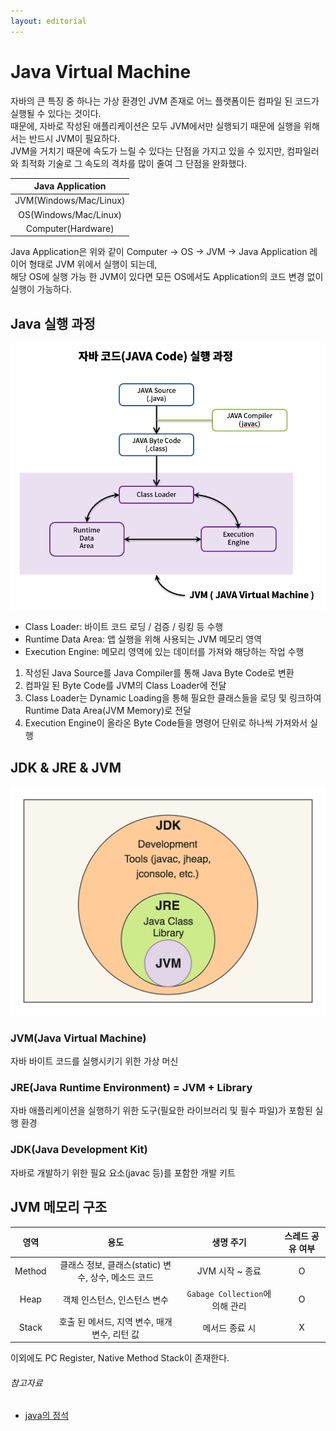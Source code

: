 ```yaml
---
layout: editorial
---
```


# Java Virtual Machine

자바의 큰 특징 중 하나는 가상 환경인 JVM 존재로 어느 플랫폼이든 컴파일 된 코드가 실행될 수 있다는 것이다.  
때문에, 자바로 작성된 애플리케이션은 모두 JVM에서만 실행되기 때문에 실행을 위해서는 반드시 JVM이 필요하다.  
JVM을 거치기 때문에 속도가 느릴 수 있다는 단점을 가지고 있을 수 있지만, 컴파일러와 최적화 기술로 그 속도의 격차를 많이 줄여 그 단점을 완화했다.

|    Java Application    |
|:----------------------:|
| JVM(Windows/Mac/Linux) |
| OS(Windows/Mac/Linux)  |
|   Computer(Hardware)   |

Java Application은 위와 같이 Computer -> OS -> JVM -> Java Application 레이어 형태로 JVM 위에서 실행이 되는데,  
해당 OS에 실행 가능 한 JVM이 있다면 모든 OS에서도 Application의 코드 변경 없이 실행이 가능하다.

## Java 실행 과정

![java excution process](image/java_excution_process.png)

- Class Loader: 바이트 코드 로딩 / 검증 / 링킹 등 수행
- Runtime Data Area: 앱 실행을 위해 사용되는 JVM 메모리 영역
- Execution Engine: 메모리 영역에 있는 데이터를 가져와 해당하는 작업 수행

1. 작성된 Java Source를 Java Compiler를 통해 Java Byte Code로 변환
2. 컴파일 된 Byte Code를 JVM의 Class Loader에 전달
3. Class Loader는 Dynamic Loading을 통해 필요한 클래스들을 로딩 및 링크하여 Runtime Data Area(JVM Memory)로 전달
4. Execution Engine이 올라온 Byte Code들을 명령어 단위로 하나씩 가져와서 실행

## JDK & JRE & JVM

![java jdk diagram](image/java_jdk_diagram.png)

### JVM(Java Virtual Machine)

자바 바이트 코드를 실행시키기 위한 가상 머신

### JRE(Java Runtime Environment) = JVM + Library

자바 애플리케이션을 실행하기 위한 도구(필요한 라이브러리 및 필수 파일)가 포함된 실행 환경

### JDK(Java Development Kit)

자바로 개발하기 위한 필요 요소(javac 등)를 포함한 개발 키트

## JVM 메모리 구조

|   영역   |                 용도                 |           생명 주기            | 스레드 공유 여부 |
|:------:|:----------------------------------:|:--------------------------:|:---------:|
| Method | 클래스 정보, 클래스(static) 변수, 상수, 메소드 코드 |        JVM 시작 ~ 종료         |     O     |
|  Heap  |          객체 인스턴스, 인스턴스 변수          | `Gabage Collection`에 의해 관리 |     O     |
| Stack  |    호출 된 메서드, 지역 변수, 매개 변수, 리턴 값    |          메서드 종료 시          |     X     |

이외에도 PC Register, Native Method Stack이 존재한다.

###### 참고자료

- [java의 정석](https://www.nl.go.kr/seoji/contents/S80100000000.do?schM=intgr_detail_view_isbn&page=1&pageUnit=10&schType=simple&schStr=Java의+정석&isbn=9788994492032&cipId=200741285%2C)
